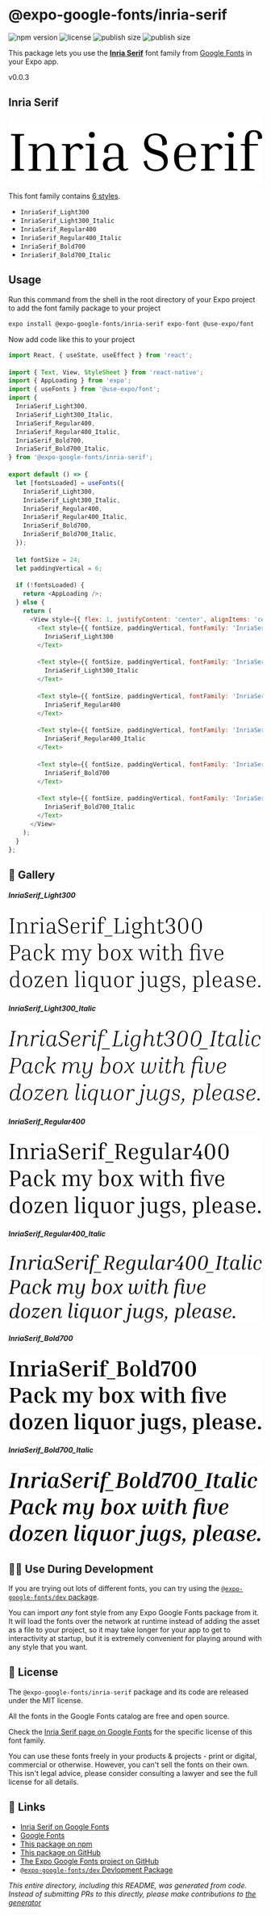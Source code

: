# @expo-google-fonts/inria-serif

![npm version](https://flat.badgen.net/npm/v/@expo-google-fonts/inria-serif)
![license](https://flat.badgen.net/github/license/expo/google-fonts)
![publish size](https://flat.badgen.net/packagephobia/install/@expo-google-fonts/inria-serif)
![publish size](https://flat.badgen.net/packagephobia/publish/@expo-google-fonts/inria-serif)

This package lets you use the [**Inria Serif**](https://fonts.google.com/specimen/Inria+Serif) font family from [Google Fonts](https://fonts.google.com/) in your Expo app.

v0.0.3

## Inria Serif

![Inria Serif](./font-family.png)

This font family contains [6 styles](#-gallery).

- `InriaSerif_Light300`
- `InriaSerif_Light300_Italic`
- `InriaSerif_Regular400`
- `InriaSerif_Regular400_Italic`
- `InriaSerif_Bold700`
- `InriaSerif_Bold700_Italic`

## Usage

Run this command from the shell in the root directory of your Expo project to add the font family package to your project
```sh
expo install @expo-google-fonts/inria-serif expo-font @use-expo/font
```

Now add code like this to your project
```js
import React, { useState, useEffect } from 'react';

import { Text, View, StyleSheet } from 'react-native';
import { AppLoading } from 'expo';
import { useFonts } from '@use-expo/font';
import {
  InriaSerif_Light300,
  InriaSerif_Light300_Italic,
  InriaSerif_Regular400,
  InriaSerif_Regular400_Italic,
  InriaSerif_Bold700,
  InriaSerif_Bold700_Italic,
} from '@expo-google-fonts/inria-serif';

export default () => {
  let [fontsLoaded] = useFonts({
    InriaSerif_Light300,
    InriaSerif_Light300_Italic,
    InriaSerif_Regular400,
    InriaSerif_Regular400_Italic,
    InriaSerif_Bold700,
    InriaSerif_Bold700_Italic,
  });

  let fontSize = 24;
  let paddingVertical = 6;

  if (!fontsLoaded) {
    return <AppLoading />;
  } else {
    return (
      <View style={{ flex: 1, justifyContent: 'center', alignItems: 'center' }}>
        <Text style={{ fontSize, paddingVertical, fontFamily: 'InriaSerif_Light300' }}>
          InriaSerif_Light300
        </Text>

        <Text style={{ fontSize, paddingVertical, fontFamily: 'InriaSerif_Light300_Italic' }}>
          InriaSerif_Light300_Italic
        </Text>

        <Text style={{ fontSize, paddingVertical, fontFamily: 'InriaSerif_Regular400' }}>
          InriaSerif_Regular400
        </Text>

        <Text style={{ fontSize, paddingVertical, fontFamily: 'InriaSerif_Regular400_Italic' }}>
          InriaSerif_Regular400_Italic
        </Text>

        <Text style={{ fontSize, paddingVertical, fontFamily: 'InriaSerif_Bold700' }}>
          InriaSerif_Bold700
        </Text>

        <Text style={{ fontSize, paddingVertical, fontFamily: 'InriaSerif_Bold700_Italic' }}>
          InriaSerif_Bold700_Italic
        </Text>
      </View>
    );
  }
};

```

## 🔡 Gallery

##### InriaSerif_Light300
![InriaSerif_Light300](./843b3e9e758e66cd88535ad2c67fba727e83e342a871227e9d6dd1640acbd496.ttf.png)

##### InriaSerif_Light300_Italic
![InriaSerif_Light300_Italic](./f4537cff635316910c2b9f1449b29caaa2d9aaf852dc13bd2d82adc9070e861d.ttf.png)

##### InriaSerif_Regular400
![InriaSerif_Regular400](./3e86dfe8f6fc1e2431b0a39040b2dc845fe91b448d1a75733f8a2e1d8dd54586.ttf.png)

##### InriaSerif_Regular400_Italic
![InriaSerif_Regular400_Italic](./911f907aefd837c9e50f383f376f437fef8b69dee712ca4f5513ffc70769cc5a.ttf.png)

##### InriaSerif_Bold700
![InriaSerif_Bold700](./ee42dcf7120d640f7b28930c80818aaec0e114784ea1935fbf0721429519d6c5.ttf.png)

##### InriaSerif_Bold700_Italic
![InriaSerif_Bold700_Italic](./503bdc8982bd9fc8af24dadb68f8e5304ddeb3d2aa5f9135811977c9b4c4eb80.ttf.png)


## 👩‍💻 Use During Development

If you are trying out lots of different fonts, you can try using the [`@expo-google-fonts/dev` package](https://github.com/expo/google-fonts/tree/master/font-packages/dev#readme).

You can import *any* font style from any Expo Google Fonts package from it. It will load the fonts
over the network at runtime instead of adding the asset as a file to your project, so it may take longer
for your app to get to interactivity at startup, but it is extremely convenient
for playing around with any style that you want.

## 📖 License

The `@expo-google-fonts/inria-serif` package and its code are released under the MIT license.

All the fonts in the Google Fonts catalog are free and open source.

Check the [Inria Serif page on Google Fonts](https://fonts.google.com/specimen/Inria+Serif) for the specific license of this font family.

You can use these fonts freely in your products & projects - print or digital, commercial or otherwise. However, you can't sell the fonts on their own. This isn't legal advice, please consider consulting a lawyer and see the full license for all details.

## 🔗 Links

- [Inria Serif on Google Fonts](https://fonts.google.com/specimen/Inria+Serif)
- [Google Fonts](https://fonts.google.com/)
- [This package on npm](https://www.npmjs.com/package/@expo-google-fonts/inria-serif)
- [This package on GitHub](https://github.com/expo/google-fonts/tree/master/font-packages/inria-serif)
- [The Expo Google Fonts project on GitHub](https://github.com/expo/google-fonts)
- [`@expo-google-fonts/dev` Devlopment Package](https://github.com/expo/google-fonts/tree/master/font-packages/dev)


*This entire directory, including this README, was generated from code. Instead of submitting PRs to this directly, please make contributions to [the generator](https://github.com/expo/google-fonts/tree/master/packages/generator)*
